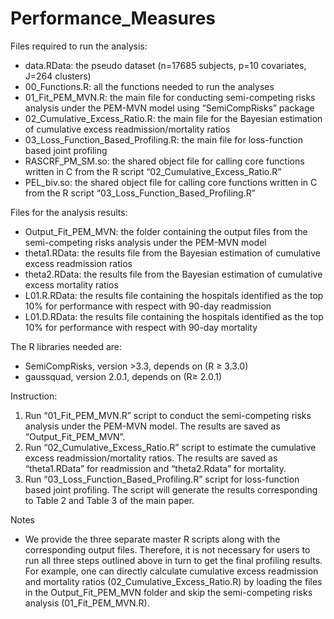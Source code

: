 # Performance_Measures

Files required to run the analysis:
-	data.RData: the pseudo dataset (n=17685 subjects, p=10 covariates, J=264 clusters)
-	00_Functions.R: all the functions needed to run the analyses
-	01_Fit_PEM_MVN.R: the main file for conducting semi-competing risks analysis under the PEM-MVN model using “SemiCompRisks” package
-	02_Cumulative_Excess_Ratio.R: the main file for the Bayesian estimation of cumulative excess readmission/mortality ratios
-	03_Loss_Function_Based_Profiling.R: the main file for loss-function based joint profiling
-	RASCRF_PM_SM.so: the shared object file for calling core functions written in C from the R script “02_Cumulative_Excess_Ratio.R”
-	PEL_biv.so: the shared object file for calling core functions written in C from the R script “03_Loss_Function_Based_Profiling.R”


Files for the analysis results:
-	Output_Fit_PEM_MVN: the folder containing the output files from the semi-competing risks analysis under the PEM-MVN model
-	theta1.RData: the results file from the Bayesian estimation of cumulative excess readmission ratios
-	theta2.RData: the results file from the Bayesian estimation of cumulative excess mortality ratios
-	L01.R.RData: the results file containing the hospitals identified as the top 10% for performance with respect with 90-day readmission
-	L01.D.RData: the results file containing the hospitals identified as the top 10% for performance with respect with 90-day mortality

The R libraries needed are: 
-	SemiCompRisks, version >3.3, depends on  (R ≥ 3.3.0)
-	gaussquad, version 2.0.1, depends on (R≥ 2.0.1)

Instruction:
1.	Run “01_Fit_PEM_MVN.R” script to conduct the semi-competing risks analysis under  the PEM-MVN model. The results are saved as “Output_Fit_PEM_MVN”.
2.	Run “02_Cumulative_Excess_Ratio.R” script to estimate the cumulative excess readmission/mortality ratios. The results are saved as “theta1.RData” for readmission and “theta2.Rdata” for mortality.
3.	Run “03_Loss_Function_Based_Profiling.R” script for loss-function based joint profiling. The script will generate the results corresponding to Table 2 and Table 3 of the main paper.

Notes
-	We provide the three separate master R scripts along with the corresponding output files. Therefore, it is not necessary for users to run all three steps outlined above in turn to get the final profiling results. For example, one can directly calculate cumulative excess readmission and mortality ratios (02_Cumulative_Excess_Ratio.R) by loading the files in the Output_Fit_PEM_MVN folder and skip the semi-competing risks analysis (01_Fit_PEM_MVN.R).

